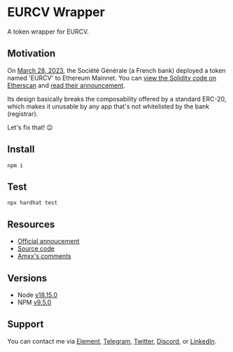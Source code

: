 # EURCV Wrapper

A token wrapper for EURCV. 

## Motivation

On [March 28, 2023](https://etherscan.io/tx/0xd675b72a03d9893f6218402b2aa29f60f2660c89803f27840e97f5bda4f8c60f), the Société Générale (a French bank) deployed a token named 'EURCV' to Ethereum Mainnet. You can [view the Solidity code on Etherscan](https://etherscan.io/address/0xf7790914dc335b20aa19d7c9c9171e14e278a134#code) and [read their announcement](https://www.sgforge.com/societe-generale-forge-launches-coinvertible-the-first-institutional-stablecoin-deployed-on-a-public-blockchain/).

Its design basically breaks the composability offered by a standard ERC-20, which makes it unusable by any app that's not whitelisted by the bank (registrar).

Let's fix that! 😉

## Install

```
npm i
```

## Test

```
npx hardhat test
```

## Resources

- [Official annoucement](https://www.sgforge.com/societe-generale-forge-launches-coinvertible-the-first-institutional-stablecoin-deployed-on-a-public-blockchain/)
- [Source code](https://etherscan.io/address/0xf7790914dc335b20aa19d7c9c9171e14e278a134#code)
- [Amxx's comments](https://twitter.com/Amxx/status/1649196760420478976)

## Versions

- Node [v18.15.0](https://nodejs.org/uk/blog/release/v18.15.0/)
- NPM [v9.5.0](https://github.com/npm/cli/releases/tag/v9.5.0)

## Support

You can contact me via [Element](https://matrix.to/#/@julienbrg:matrix.org), [Telegram](https://t.me/julienbrg), [Twitter](https://twitter.com/julienbrg), [Discord](https://discord.com/invite/uSxzJp3J76), or [LinkedIn](https://www.linkedin.com/in/julienberanger/).